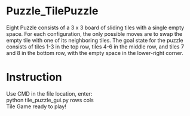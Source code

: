 # Puzzle_TilePuzzle
Eight Puzzle consists of a 3 x 3 board of sliding tiles with a single empty space. For each configuration, the only possible moves are to swap the empty tile with one of its neighboring tiles. The goal state for the puzzle consists of tiles 1-3 in the top row, tiles 4-6 in the middle row, and tiles 7 and 8 in the bottom row, with the empty space in the lower-right corner.

# Instruction
Use CMD in the file location, enter:\
python tile_puzzle_gui.py rows cols\
Tile Game ready to play!
